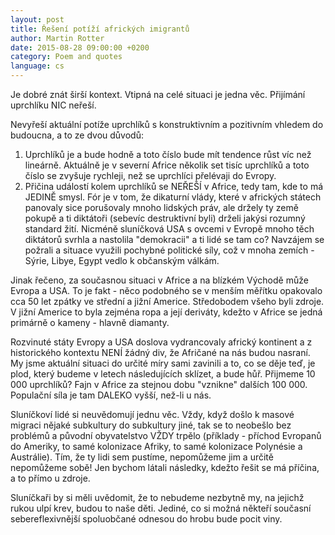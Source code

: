 ```yaml
---
layout: post
title: Řešení potíží afrických imigrantů
author: Martin Rotter
date: 2015-08-28 09:00:00 +0200
category: Poem and quotes
language: cs
---
```


Je dobré znát širší kontext. Vtipná na celé situaci je jedna věc. Přijímání uprchlíku NIC neřeší.
<!--more-->

Nevyřeší aktuální potíže uprchlíků s konstruktivním a pozitivním vhledem do budoucna, a to ze dvou důvodů:

1. Uprchlíků je a bude hodně a toto číslo bude mít tendence růst víc než lineárně. Aktuálně je v severní Africe několik set tisíc uprchlíků a toto číslo se zvyšuje rychleji, než se uprchlíci přelévaji do Evropy.
2. Přičina událostí kolem uprchlíků se NEŘEŠÍ v Africe, tedy tam, kde to má JEDINĚ smysl. Fór je v tom, že dikaturní vlády, které v afrických státech panovaly sice porušovaly mnoho lidských práv, ale držely ty země pokupě a ti diktátoři (sebevíc destruktivní byli) drželi jakýsi rozumný standard žití. Nicméně sluníčková USA s ovcemi v Evropě mnoho těch diktátorů svrhla a nastolila "demokracii" a ti lidé se tam co? Navzájem se požrali a situace využili pochybné politické síly, což v mnoha zemích - Sýrie, Libye, Egypt vedlo k občanským válkám.

Jinak řečeno, za současnou situaci v Africe a na blízkém Východě může Evropa a USA. To je fakt - něco podobného se v menším měřítku opakovalo cca 50 let zpátky ve střední a jižní Americe. Středobodem všeho byli zdroje. V jižní Americe to byla zejména ropa a její deriváty, kdežto v Africe se jedná primárně o kameny - hlavně diamanty.

Rozvinuté státy Evropy a USA doslova vydrancovaly africký kontinent a z historického kontextu NENÍ žádný div, že Afričané na nás budou nasraní. My jsme aktuální situaci do určité míry sami zavinili a to, co se děje teď, je plod, který budeme v letech následujících sklízet, a bude hůř. Přijmeme 10 000 uprchlíků? Fajn v Africe za stejnou dobu "vznikne" dalších 100 000. Populační síla je tam DALEKO vyšší, než-li u nás.

Sluníčkoví lidé si neuvědomují jednu věc. Vždy, když došlo k masové migraci nějaké subkultury do subkultury jiné, tak se to neobešlo bez problémů a původní obyvatelstvo VŽDY trpělo (příklady - příchod Evropanů do Ameriky, to samé kolonizace Afriky, to samé kolonizace Polynésie a Austrálie). Tím, že ty lidi sem pustíme, nepomůžeme jim a určitě nepomůžeme sobě! Jen bychom látali následky, kdežto řešit se má příčina, a to přímo u zdroje.

Sluníčkaři by si měli uvědomit, že to nebudeme nezbytně my, na jejichž rukou ulpí krev, budou to naše děti. Jediné, co si možná někteří současní sebereflexivnější spoluobčané odnesou do hrobu bude pocit viny.